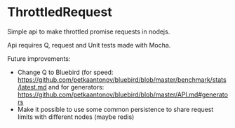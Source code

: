 ThrottledRequest
================

Simple api to make throttled promise requests in nodejs. 

Api requires Q, request and Unit tests made with Mocha.

Future improvements:
* Change Q to Bluebird (for speed:
https://github.com/petkaantonov/bluebird/blob/master/benchmark/stats/latest.md
and for generators:
https://github.com/petkaantonov/bluebird/blob/master/API.md#generators
* Make it possible to use some common persistence to share
request limits with different nodes (maybe redis)
